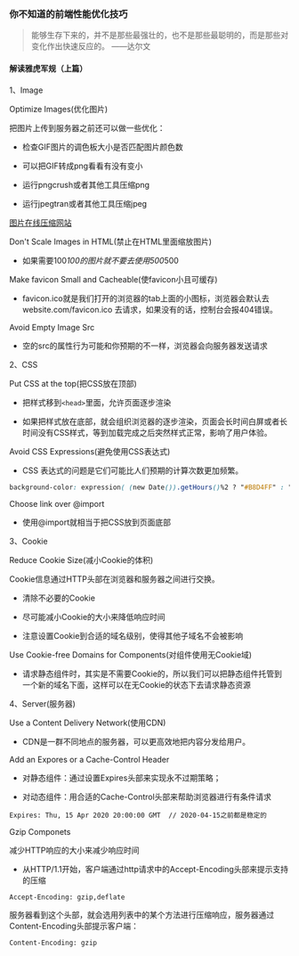 ### 你不知道的前端性能优化技巧

> 能够生存下来的，并不是那些最强壮的，也不是那些最聪明的，而是那些对变化作出快速反应的。  ——达尔文

#### 解读雅虎军规（上篇）

1、Image

Optimize Images(优化图片)

把图片上传到服务器之前还可以做一些优化：

 - 检查GIF图片的调色板大小是否匹配图片颜色数

 - 可以把GIF转成png看看有没有变小

 - 运行pngcrush或者其他工具压缩png

 - 运行jpegtran或者其他工具压缩jpeg

 [图片在线压缩网站](https://tinypng.com)

Don't Scale Images in HTML(禁止在HTML里面缩放图片)

 - 如果需要100*100的图片就不要去使用500*500

 Make favicon Small and Cacheable(使favicon小且可缓存)

 - favicon.ico就是我们打开的浏览器的tab上面的小图标，浏览器会默认去 website.com/favicon.ico 去请求，如果没有的话，控制台会报404错误。

 Avoid Empty Image Src

 - 空的src的属性行为可能和你预期的不一样，浏览器会向服务器发送请求

2、CSS

Put CSS at the top(把CSS放在顶部)

 - 把样式移到`<head>`里面，允许页面逐步渲染

 - 如果把样式放在底部，就会组织浏览器的逐步渲染，页面会长时间白屏或者长时间没有CSS样式，等到加载完成之后突然样式正常，影响了用户体验。

 Avoid CSS Expressions(避免使用CSS表达式)

  - CSS 表达式的问题是它们可能比人们预期的计算次数更加频繁。

  ```css
  background-color: expression( (new Date()).getHours()%2 ? "#B8D4FF" : "#F08A00" );
  ```

  Choose link over @import

   - 使用@import就相当于把CSS放到页面底部

  3、Cookie

  Reduce Cookie Size(减小Cookie的体积)

  Cookie信息通过HTTP头部在浏览器和服务器之间进行交换。

   - 清除不必要的Cookie

   - 尽可能减小Cookie的大小来降低响应时间

   - 注意设置Cookie到合适的域名级别，使得其他子域名不会被影响

  Use Cookie-free Domains for Components(对组件使用无Cookie域)

   - 请求静态组件时，其实是不需要Cookie的，所以我们可以把静态组件托管到一个新的域名下面，这样可以在无Cookie的状态下去请求静态资源

  4、Server(服务器)

  Use a Content Delivery Network(使用CDN)

  - CDN是一群不同地点的服务器，可以更高效地把内容分发给用户。

  Add an Expores or a Cache-Control Header

  - 对静态组件：通过设置Expires头部来实现永不过期策略；

  - 对动态组件：用合适的Cache-Control头部来帮助浏览器进行有条件请求

  ```
  Expires: Thu, 15 Apr 2020 20:00:00 GMT  // 2020-04-15之前都是稳定的
  ```

  Gzip Componets

  减少HTTP响应的大小来减少响应时间

  - 从HTTP/1.1开始，客户端通过http请求中的Accept-Encoding头部来提示支持的压缩

  ```
  Accept-Encoding: gzip,deflate
  ```

  服务器看到这个头部，就会选用列表中的某个方法进行压缩响应，服务器通过Content-Encoding头部提示客户端：

  ```
  Content-Encoding: gzip
  ```

